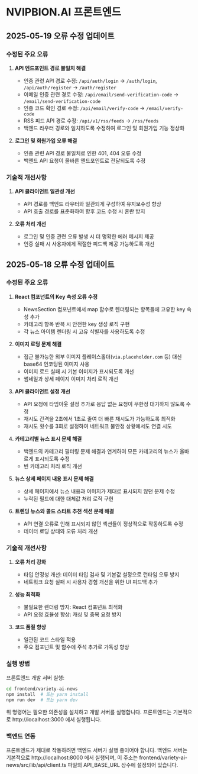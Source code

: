 # NVIPBION.AI 프론트엔드

## 2025-05-19 오류 수정 업데이트

### 수정된 주요 오류

1. **API 엔드포인트 경로 불일치 해결**
   - 인증 관련 API 경로 수정: `/api/auth/login` → `/auth/login`, `/api/auth/register` → `/auth/register`
   - 이메일 인증 관련 경로 수정: `/api/email/send-verification-code` → `/email/send-verification-code`
   - 인증 코드 확인 경로 수정: `/api/email/verify-code` → `/email/verify-code`
   - RSS 피드 API 경로 수정: `/api/v1/rss/feeds` → `/rss/feeds`
   - 백엔드 라우터 경로와 일치하도록 수정하여 로그인 및 회원가입 기능 정상화

2. **로그인 및 회원가입 오류 해결**
   - 인증 관련 API 경로 불일치로 인한 401, 404 오류 수정
   - 백엔드 API 요청이 올바른 엔드포인트로 전달되도록 수정

### 기술적 개선사항

1. **API 클라이언트 일관성 개선**
   - API 경로를 백엔드 라우터와 일관되게 구성하여 유지보수성 향상
   - API 호출 경로를 표준화하여 향후 코드 수정 시 혼란 방지

2. **오류 처리 개선**
   - 로그인 및 인증 관련 오류 발생 시 더 명확한 에러 메시지 제공
   - 인증 실패 시 사용자에게 적절한 피드백 제공 가능하도록 개선

## 2025-05-18 오류 수정 업데이트

### 수정된 주요 오류

1. **React 컴포넌트의 Key 속성 오류 수정**
   - NewsSection 컴포넌트에서 map 함수로 렌더링되는 항목들에 고유한 key 속성 추가
   - 카테고리 항목 반복 시 안전한 key 생성 로직 구현
   - 각 뉴스 아이템 렌더링 시 고유 식별자를 사용하도록 수정

2. **이미지 로딩 문제 해결**
   - 접근 불가능한 외부 이미지 플레이스홀더(`via.placeholder.com` 등) 대신 base64 인코딩된 이미지 사용
   - 이미지 로드 실패 시 기본 이미지가 표시되도록 개선
   - 썸네일과 상세 페이지 이미지 처리 로직 개선

3. **API 클라이언트 설정 개선**
   - API 요청에 타임아웃 설정 추가로 응답 없는 요청이 무한정 대기하지 않도록 수정
   - 재시도 간격을 2초에서 1초로 줄여 더 빠른 재시도가 가능하도록 최적화
   - 재시도 횟수를 3회로 설정하여 네트워크 불안정 상황에서도 연결 시도

4. **카테고리별 뉴스 표시 문제 해결**
   - 백엔드의 카테고리 필터링 문제 해결과 연계하여 모든 카테고리의 뉴스가 올바르게 표시되도록 수정
   - 빈 카테고리 처리 로직 개선

5. **뉴스 상세 페이지 내용 표시 문제 해결**
   - 상세 페이지에서 뉴스 내용과 이미지가 제대로 표시되지 않던 문제 수정
   - 누락된 필드에 대한 대체값 처리 로직 구현

6. **트렌딩 뉴스와 콜드 스타트 추천 섹션 문제 해결**
   - API 연결 오류로 인해 표시되지 않던 섹션들이 정상적으로 작동하도록 수정
   - 데이터 로딩 상태와 오류 처리 개선

### 기술적 개선사항

1. **오류 처리 강화**
   - 타입 안정성 개선: 데이터 타입 검사 및 기본값 설정으로 런타임 오류 방지
   - 네트워크 요청 실패 시 사용자 경험 개선을 위한 UI 피드백 추가

2. **성능 최적화**
   - 불필요한 렌더링 방지: React 컴포넌트 최적화
   - API 요청 효율성 향상: 캐싱 및 중복 요청 방지

3. **코드 품질 향상**
   - 일관된 코드 스타일 적용
   - 주요 컴포넌트 및 함수에 주석 추가로 가독성 향상

### 실행 방법

프론트엔드 개발 서버 실행:
```bash
cd frontend/variety-ai-news
npm install  # 또는 yarn install
npm run dev  # 또는 yarn dev
```

위 명령어는 필요한 의존성을 설치하고 개발 서버를 실행합니다.
프론트엔드는 기본적으로 http://localhost:3000 에서 실행됩니다.

### 백엔드 연동

프론트엔드가 제대로 작동하려면 백엔드 서버가 실행 중이어야 합니다.
백엔드 서버는 기본적으로 http://localhost:8000 에서 실행되며,
이 주소는 frontend/variety-ai-news/src/lib/api/client.ts 파일의 API_BASE_URL 상수에 설정되어 있습니다.

